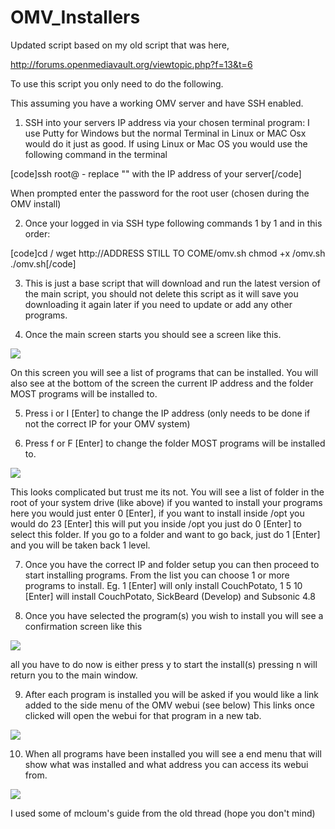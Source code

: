 OMV_Installers
==============
Updated script based on my old script that was here,

http://forums.openmediavault.org/viewtopic.php?f=13&t=6

To use this script you only need to do the following.

This assuming you have a working OMV server and have SSH enabled.

1) SSH into your servers IP address via your chosen terminal program: I use Putty for Windows but the normal Terminal in Linux or MAC Osx would do it just as good. If using Linux or Mac OS you would use the following command in the terminal

[code]ssh root@<ip address> - replace "<ip address>" with the IP address of your server[/code]

When prompted enter the password for the root user (chosen during the OMV install)

2) Once your logged in via SSH type following commands 1 by 1 and in this order:

[code]cd /
wget http://ADDRESS STILL TO COME/omv.sh
chmod +x /omv.sh
./omv.sh[/code]

3) This is just a base script that will download and run the latest version of the main script, you should not delete this script as it will save you downloading it again later if you need to update or add any other programs.

4) Once the main screen starts you should see a screen like this.

<a target='_blank' title='ImageShack - Image And Video Hosting' href='http://imageshack.us/photo/my-images/14/mainmenut.jpg/'><img src='http://img14.imageshack.us/img14/6950/mainmenut.jpg' border='0'/></a>

On this screen you will see a list of programs that can be installed. You will also see at the bottom of the screen the current IP address and the folder MOST
programs will be installed to. 

5) Press i or I [Enter] to change the IP address (only needs to be done if not the correct IP for your OMV system) 

6) Press f or F [Enter] to change the folder MOST programs will be installed to.

<a target='_blank' title='ImageShack - Image And Video Hosting' href='http://imageshack.us/photo/my-images/845/folder1c.jpg/'><img src='http://img845.imageshack.us/img845/6748/folder1c.jpg' border='0'/></a>

This looks complicated but trust me its not. You will see a list of folder in the root of your system drive (like above) if you wanted to install your
programs here you would just enter 0 [Enter], if you want to install inside /opt you would do 23 [Enter] this will put you inside /opt you just
do 0 [Enter] to select this folder. If you go to a folder and want to go back, just do 1 [Enter] and you will be taken back 1 level.

7) Once you have the correct IP and folder setup you can then proceed to start installing programs. From the list you can choose 1 or more programs to install.
    Eg. 1 [Enter] will only install CouchPotato, 1 5 10 [Enter] will install CouchPotato, SickBeard (Develop) and Subsonic 4.8

8) Once you have selected the program(s) you wish to install you will see a confirmation screen like this

<a target='_blank' title='ImageShack - Image And Video Hosting' href='http://imageshack.us/photo/my-images/689/confirmq.jpg/'><img src='http://img689.imageshack.us/img689/558/confirmq.jpg' border='0'/></a>

all you have to do now is either press y to start the install(s) pressing n will return you to the main window.

9) After each program is installed you will be asked if you would like a link added to the side menu of the OMV webui (see below)
    This links once clicked will open the webui for that program in a new tab.

<a target='_blank' title='ImageShack - Image And Video Hosting' href='http://imageshack.us/photo/my-images/19/omve.jpg/'><img src='http://img19.imageshack.us/img19/3452/omve.jpg' border='0'/></a>

10) When all programs have been installed you will see a end menu that will show what was installed and what address you can access its webui from.

<a target='_blank' title='ImageShack - Image And Video Hosting' href='http://imageshack.us/photo/my-images/11/finishqe.jpg/'><img src='http://img11.imageshack.us/img11/6769/finishqe.jpg' border='0'/></a>

I used some of mcloum's guide from the old thread (hope you don't mind)